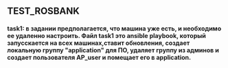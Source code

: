## TEST_ROSBANK

#### task1: в задании предполагается, что машина уже есть, и необходимо ее удаленно настроить. Файл task1 это ansible playbook, который запусскается на всех машинах,ставит обновления, создает локальную группу "application" для ПО, удаляет группу из админов и создает пользователя AP_user и помещает его в application.
